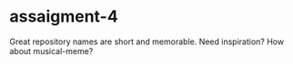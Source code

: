 # assaigment-4
Great repository names are short and memorable. Need inspiration? How about musical-meme?

